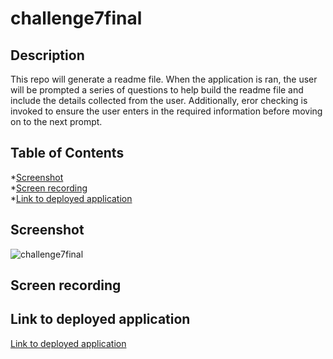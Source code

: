 # challenge7final

## Description

This repo will generate a readme file. When the application is ran, the user will be prompted a series of questions to help build the readme file and include the details collected from the user. Additionally, eror checking is invoked to ensure the user enters in the required information before moving on to the next prompt.

## Table of Contents

*[Screenshot](#screenshot)<br />
*[Screen recording](#screen-recording)<br />
*[Link to deployed application](#link-to-deployed-application)<br />

## Screenshot

![challenge7final]()

## Screen recording



## Link to deployed application

[Link to deployed application](https://vutanguofa.github.io/challenge7final/)
